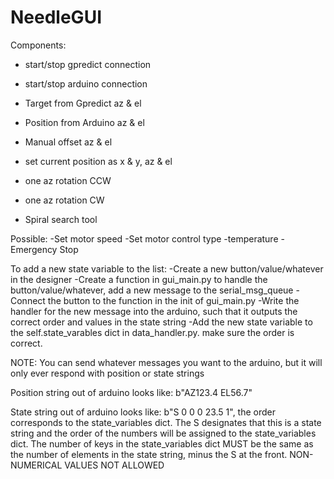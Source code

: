 # NeedleGUI

Components:
- start/stop gpredict connection
- start/stop arduino connection

- Target from Gpredict az & el
- Position from Arduino  az & el
- Manual offset az & el

- set current position as x & y, az & el
- one az rotation CCW
- one az rotation CW

- Spiral search tool

Possible:
-Set motor speed
-Set motor control type
-temperature
-Emergency Stop

To add a new state variable to the list:
-Create a new button/value/whatever in the designer
-Create a function in gui_main.py to handle the button/value/whatever, add a new message to the serial_msg_queue
-Connect the button to the function in the init of gui_main.py
-Write the handler for the new message into the arduino, such that it outputs the correct order and values in the state string
-Add the new state variable to the self.state_varables dict in data_handler.py. make sure the order is correct.

NOTE:
You can send whatever messages you want to the arduino, but it will only ever respond with position or state strings

Position string out of arduino looks like: b"AZ123.4 EL56.7"

State string out of arduino looks like: b"S 0 0 0 23.5 1", the order corresponds to the state_variables dict. The S designates that this is a state string and the order of the numbers will be assigned to the state_variables dict. The number of keys in the state_variables dict MUST be the same as the number of elements in the state string, minus the S at the front. NON-NUMERICAL VALUES NOT ALLOWED
